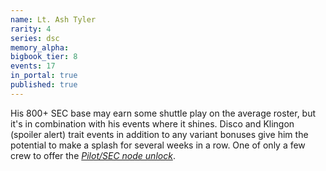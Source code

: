 ```yaml
---
name: Lt. Ash Tyler
rarity: 4
series: dsc
memory_alpha:
bigbook_tier: 8
events: 17
in_portal: true
published: true
---
```


His 800+ SEC base may earn some shuttle play on the average roster, but it's in combination with his events where it shines. Disco and Klingon (spoiler alert) trait events in addition to any variant bonuses give him the potential to make a splash for several weeks in a row. One of only a few crew to offer the [_Pilot/SEC node unlock_](https://stt.wiki/wiki/Serious_Business).

